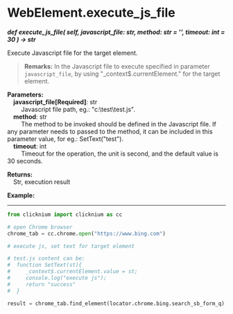 
# WebElement.execute_js_file

***def execute_js_file(
        self,
        javascript_file: str, 
        method: str = '', 
        timeout: int = 30
    ) -> str***  

Execute Javascript file for the target element.

> **Remarks:**
> In the Javascript file to execute specified in parameter `javascript_file`, by using "_context$.currentElement." for the target element.  

**Parameters:**  
    &emsp;**javascript_file[Required]**: str    
        &emsp;&emsp; Javascript file path, eg.: "c:\\test\test.js".  
    &emsp;**method**: str    
        &emsp;&emsp; The method to be invoked should be defined in the Javascript file. If any parameter needs to passed to the method, it can be included in this parameter value, for eg.: SetText(\"test\").  
    &emsp;**timeout**: int  
        &emsp;&emsp; Timeout for the operation, the unit is second, and the default value is 30 seconds. 

**Returns:**  
    &emsp;Str, execution result

**Example:**
***
```python
from clicknium import clicknium as cc

# open Chrome browser
chrome_tab = cc.chrome.open("https://www.bing.com")

# execute js, set text for target element

# test.js content can be:  
#  function SetText(st){  
#     _context$.currentElement.value = st;
#     console.log("execute js");
#     return "success"
#  }

result = chrome_tab.find_element(locator.chrome.bing.search_sb_form_q).execute_js_file("C:\\test\\test.js", "SetText(\"click\")")
```